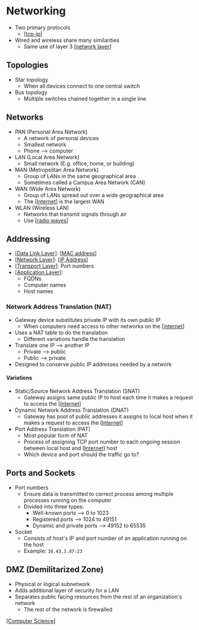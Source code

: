 # Networking

- Two primary protocols
  - [[tcp-ip]]
- Wired and wireless share many similarities
  - Same use of layer 3 [[network layer]]

## Topologies

- Star topology
  - When all devices connect to one central switch
- Bus topology
  - Multiple switches chained together in a single line

## Networks

- PAN (Personal Area Network)
  - A network of personal devices
  - Smallest network
  - Phone --> computer
- LAN (Local Area Network)
  - Small network (E.g. office, home, or building)
- MAN (Metropolitan Area Network)
  - Group of LANs in the same geographical area
  - Sometimes called a Campus Area Network (CAN)
- WAN (Wide Area Network)
  - Group of LANs spread out over a wide geographical area
  - The [[Internet]] is the largest WAN
- WLAN (Wireless LAN)
  - Networks that transmit signals through air
  - Use [[radio waves]]

## Addressing

- [[Data Link Layer]]: [[MAC address]]
- [[Network Layer]]: [[IP Address]]
- [[Transport Layer]]: Port numbers
- [[Application Layer]]:
  - FQDNs
  - Computer names
  - Host names

### Network Address Translation (NAT)

- Gateway device substitutes private IP with its own public IP
  - When computers need access to other networks on the [[internet]]
- Uses a NAT table to do the translation
  - Different variations handle the translation
- Translate one IP --> another IP
  - Private --> public
  - Public --> private
- Designed to conserve public IP addresses needed by a network

#### Variations

- Static/Source Network Address Translation (SNAT)
  - Gateway assigns same public IP to host each time it makes a request to access the [[Internet]]
- Dynamic Network Address Translation (DNAT)
  - Gateway has pool of public addresses it assigns to local host when it makes a request to access the [[Internet]]
- Port Address Translation (PAT)
  - Most popular form of NAT
  - Process of assigning TCP port number to each ongoing session between local host and [[Internet]] host
  - Which device and port should the traffic go to?

## Ports and Sockets

- Port numbers
  - Ensure data is transmitted to correct process among multiple processes running on the computer
  - Divided into three types:
    - Well-known ports --> 0 to 1023
    - Registered ports --> 1024 to 49151
    - Dynamic and private ports --> 49152 to 65535
- Socket
  - Consists of host's IP and port number of an application running on the host
  - Example: `10.43.3.87:23`

## DMZ (Demilitarized Zone)

- Physical or logical subnetwork
- Adds additional layer of security for a LAN
- Separates public facing resources from the rest of an organization's network
  - The rest of the network is firewalled

[[Computer Science]]

[//begin]: # "Autogenerated link references for markdown compatibility"
[tcp-ip]: tcp-ip "TCP/IP"
[Internet]: internet "Internet"
[radio waves]: radio-waves "Radio Waves"
[Data Link Layer]: data-link-layer "Data Link Layer (Layer 2)"
[MAC address]: mac-address "MAC Address"
[Network Layer]: network-layer "Network Layer (Layer 3)"
[IP Address]: ip-address "IP Address"
[Transport Layer]: transport-layer "Transport Layer (Layer 4)"
[Application Layer]: application-layer "Application Layer (Layer 7)"
[Computer Science]: computer-science "Computer Science"
[//end]: # "Autogenerated link references"
